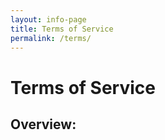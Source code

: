 ```yaml
---
layout: info-page
title: Terms of Service
permalink: /terms/
---
```


# Terms of Service

## Overview:
